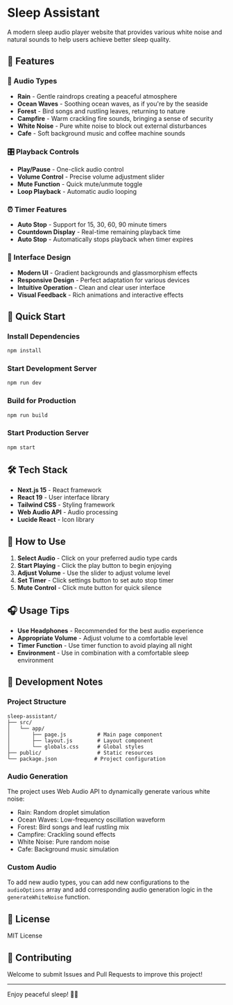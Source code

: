 # Sleep Assistant

A modern sleep audio player website that provides various white noise and natural sounds to help users achieve better sleep quality.

## 🌟 Features

### 🎵 Audio Types
- **Rain** - Gentle raindrops creating a peaceful atmosphere
- **Ocean Waves** - Soothing ocean waves, as if you're by the seaside
- **Forest** - Bird songs and rustling leaves, returning to nature
- **Campfire** - Warm crackling fire sounds, bringing a sense of security
- **White Noise** - Pure white noise to block out external disturbances
- **Cafe** - Soft background music and coffee machine sounds

### 🎛️ Playback Controls
- **Play/Pause** - One-click audio control
- **Volume Control** - Precise volume adjustment slider
- **Mute Function** - Quick mute/unmute toggle
- **Loop Playback** - Automatic audio looping

### ⏰ Timer Features
- **Auto Stop** - Support for 15, 30, 60, 90 minute timers
- **Countdown Display** - Real-time remaining playback time
- **Auto Stop** - Automatically stops playback when timer expires

### 🎨 Interface Design
- **Modern UI** - Gradient backgrounds and glassmorphism effects
- **Responsive Design** - Perfect adaptation for various devices
- **Intuitive Operation** - Clean and clear user interface
- **Visual Feedback** - Rich animations and interactive effects

## 🚀 Quick Start

### Install Dependencies
```bash
npm install
```

### Start Development Server
```bash
npm run dev
```

### Build for Production
```bash
npm run build
```

### Start Production Server
```bash
npm start
```

## 🛠️ Tech Stack

- **Next.js 15** - React framework
- **React 19** - User interface library
- **Tailwind CSS** - Styling framework
- **Web Audio API** - Audio processing
- **Lucide React** - Icon library

## 📱 How to Use

1. **Select Audio** - Click on your preferred audio type cards
2. **Start Playing** - Click the play button to begin enjoying
3. **Adjust Volume** - Use the slider to adjust volume level
4. **Set Timer** - Click settings button to set auto stop timer
5. **Mute Control** - Click mute button for quick silence

## 🎧 Usage Tips

- **Use Headphones** - Recommended for the best audio experience
- **Appropriate Volume** - Adjust volume to a comfortable level
- **Timer Function** - Use timer function to avoid playing all night
- **Environment** - Use in combination with a comfortable sleep environment

## 🔧 Development Notes

### Project Structure
```
sleep-assistant/
├── src/
│   └── app/
│       ├── page.js          # Main page component
│       ├── layout.js        # Layout component
│       └── globals.css      # Global styles
├── public/                  # Static resources
└── package.json            # Project configuration
```

### Audio Generation
The project uses Web Audio API to dynamically generate various white noise:
- Rain: Random droplet simulation
- Ocean Waves: Low-frequency oscillation waveform
- Forest: Bird songs and leaf rustling mix
- Campfire: Crackling sound effects
- White Noise: Pure random noise
- Cafe: Background music simulation

### Custom Audio
To add new audio types, you can add new configurations to the `audioOptions` array and add corresponding audio generation logic in the `generateWhiteNoise` function.

## 📄 License

MIT License

## 🤝 Contributing

Welcome to submit Issues and Pull Requests to improve this project!

---

Enjoy peaceful sleep! 🌙✨
